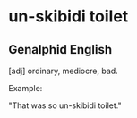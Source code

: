 # un-skibidi toilet
## Genalphid English

[adj] ordinary, mediocre, bad.

Example:

"That was so un-skibidi toilet."
